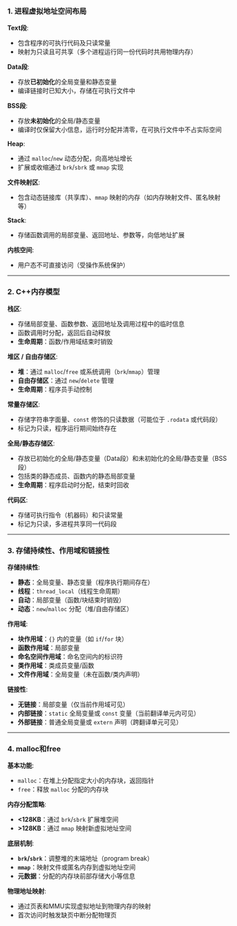 ### 1. 进程虚拟地址空间布局  
**Text段**:  
  - 包含程序的可执行代码及只读常量
  - 映射为只读且可共享（多个进程运行同一份代码时共用物理内存）

**Data段**:  
  - 存放**已初始化**的全局变量和静态变量
  - 编译链接时已知大小，存储在可执行文件中  

**BSS段**:  
  - 存放**未初始化**的全局/静态变量 
  - 编译时仅保留大小信息，运行时分配并清零，在可执行文件中不占实际空间

**Heap**:  
  - 通过 `malloc`/`new` 动态分配，向高地址增长 
  - 扩展或收缩通过 `brk`/`sbrk` 或 `mmap` 实现 

**文件映射区**:  
  - 包含动态链接库（共享库）、`mmap` 映射的内存（如内存映射文件、匿名映射等）

**Stack**:  
  - 存储函数调用的局部变量、返回地址、参数等，向低地址扩展  

**内核空间**:  
  - 用户态不可直接访问（受操作系统保护） 

---

### 2. C++内存模型  
**栈区**:  
  - 存储局部变量、函数参数、返回地址及调用过程中的临时信息  
  - 函数调用时分配，返回后自动释放
  - **生命周期**：函数/作用域结束时销毁

**堆区 / 自由存储区**:  
  - **堆**：通过 `malloc`/`free` 或系统调用（`brk`/`mmap`）管理
  - **自由存储区**：通过 `new`/`delete` 管理 
  - **生命周期**：程序员手动控制

**常量存储区**:  
  - 存储字符串字面量、`const` 修饰的只读数据（可能位于 `.rodata` 或代码段）  
  - 标记为只读，程序运行期间始终存在

**全局/静态存储区**:  
  - 存放已初始化的全局/静态变量（Data段）和未初始化的全局/静态变量（BSS段）
  - 包括类的静态成员、函数内的静态局部变量
  - **生命周期**：程序启动时分配，结束时回收

**代码区**:  
  - 存储可执行指令（机器码）和只读常量 
  - 标记为只读，多进程共享同一代码段
---

### 3. 存储持续性、作用域和链接性  
**存储持续性**:  
  - **静态**：全局变量、静态变量（程序执行期间存在） 
  - **线程**：`thread_local`（线程生命周期）
  - **自动**：局部变量（函数/块结束时销毁）
  - **动态**：`new`/`malloc` 分配（堆/自由存储区）  

**作用域**:  
  - **块作用域**：`{}` 内的变量（如 `if`/`for` 块）
  - **函数作用域**：局部变量
  - **命名空间作用域**：命名空间内的标识符 
  - **类作用域**：类成员变量/函数
  - **文件作用域**：全局变量（未在函数/类内声明） 

**链接性**:  
  - **无链接**：局部变量（仅当前作用域可见）
  - **内部链接**：`static` 全局变量或 `const` 变量（当前翻译单元内可见）
  - **外部链接**：普通全局变量或 `extern` 声明（跨翻译单元可见）

---

### 4. malloc和free  
**基本功能**:  
  - `malloc`：在堆上分配指定大小的内存块，返回指针
  - `free`：释放 `malloc` 分配的内存块

**内存分配策略**:  
  - **<128KB**：通过 `brk`/`sbrk` 扩展堆空间 
  - **>128KB**：通过 `mmap` 映射新虚拟地址空间 

**底层机制**:  
  - **`brk`/`sbrk`**：调整堆的末端地址（program break）
  - **`mmap`**：映射文件或匿名内存到虚拟地址空间
  - **元数据**：分配的内存块前部存储大小等信息

**物理地址映射**:  
  - 通过页表和MMU实现虚拟地址到物理内存的映射
  - 首次访问时触发缺页中断分配物理页
